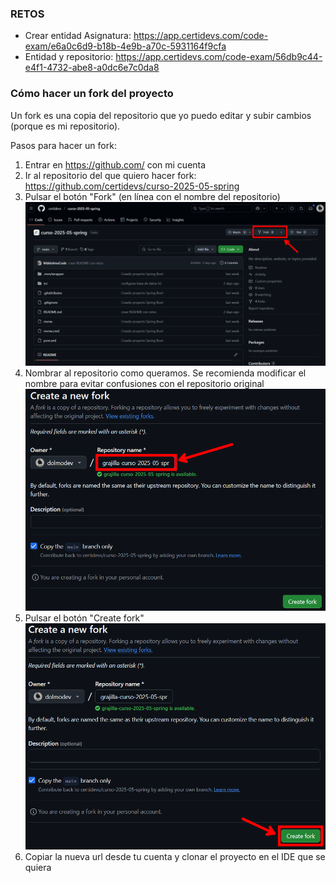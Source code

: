 ### RETOS

- Crear entidad Asignatura: https://app.certidevs.com/code-exam/e6a0c6d9-b18b-4e9b-a70c-5931164f9cfa
- Entidad y repositorio: https://app.certidevs.com/code-exam/56db9c44-e4f1-4732-abe8-a0dc6e7c0da8

### Cómo hacer un fork del proyecto

Un fork es una copia del repositorio que yo puedo editar y subir cambios (porque es mi repositorio).

Pasos para hacer un fork:

1. Entrar en https://github.com/ con mi cuenta
2. Ir al repositorio del que quiero hacer fork: https://github.com/certidevs/curso-2025-05-spring
3. Pulsar el botón "Fork" (en línea con el nombre del repositorio)
![img.png](img.png)
4. Nombrar al repositorio como queramos. Se recomienda modificar el nombre para evitar confusiones con el repositorio original
![img_1.png](img_1.png)
5. Pulsar el botón "Create fork"
![img_2.png](img_2.png)
6. Copiar la nueva url desde tu cuenta y clonar el proyecto en el IDE que se quiera